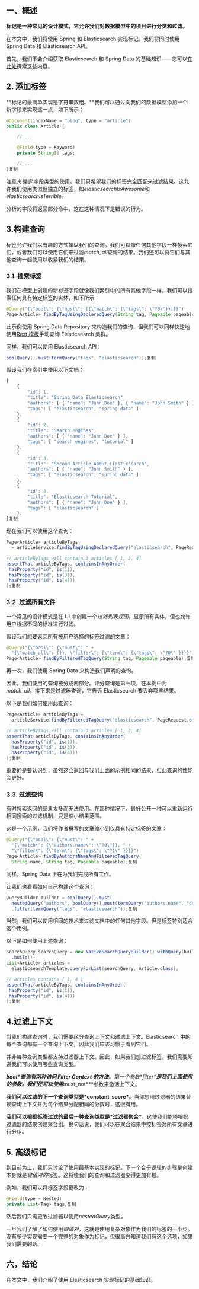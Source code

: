 ## **一、概述**

**标记是一种常见的设计模式，它允许我们对数据模型中的项目进行分类和过滤。**

在本文中，我们将使用 Spring 和 Elasticsearch 实现标记。我们将同时使用 Spring Data 和 Elasticsearch API。

首先，我们不会介绍获取 Elasticsearch 和 Spring Data 的基础知识——您可以[在此处](https://www.baeldung.com/spring-data-elasticsearch-tutorial)探索这些内容。

## **2. 添加标签**

**标记的最简单实现是字符串数组。**我们可以通过向我们的数据模型添加一个新字段来实现这一点，如下所示：

```java
@Document(indexName = "blog", type = "article")
public class Article {

    // ...

    @Field(type = Keyword)
    private String[] tags;

    // ...
}复制
```

注意*关键字* 字段类型的使用。我们只希望我们的标签完全匹配来过滤结果。这允许我们使用类似但独立的标签，如*elasticsearchIsAwesome*和*elasticsearchIsTerrible*。

分析的字段将返回部分命中，这在这种情况下是错误的行为。

## **3.构建查询**

标签允许我们以有趣的方式操纵我们的查询。我们可以像任何其他字段一样搜索它们，或者我们可以使用它们来过滤*match_all*查询的结果。我们还可以将它们与其他查询一起使用以收紧我们的结果。

### **3.1. 搜索标签**

我们在模型上创建的新*标签*字段就像我们索引中的所有其他字段一样。我们可以搜索任何具有特定标签的实体，如下所示：

```java
@Query("{\"bool\": {\"must\": [{\"match\": {\"tags\": \"?0\"}}]}}")
Page<Article> findByTagUsingDeclaredQuery(String tag, Pageable pageable);复制
```

此示例使用 Spring Data Repository 来构造我们的查询，但我们可以同样快速地使用[Rest 模板](https://docs.spring.io/spring/docs/3.0.x/javadoc-api/org/springframework/web/client/RestTemplate.html)手动查询 Elasticsearch 集群。

同样，我们可以使用 Elasticsearch API：

```java
boolQuery().must(termQuery("tags", "elasticsearch"));复制
```

假设我们在索引中使用以下文档：

```javascript
[
    {
        "id": 1,
        "title": "Spring Data Elasticsearch",
        "authors": [ { "name": "John Doe" }, { "name": "John Smith" } ],
        "tags": [ "elasticsearch", "spring data" ]
    },
    {
        "id": 2,
        "title": "Search engines",
        "authors": [ { "name": "John Doe" } ],
        "tags": [ "search engines", "tutorial" ]
    },
    {
        "id": 3,
        "title": "Second Article About Elasticsearch",
        "authors": [ { "name": "John Smith" } ],
        "tags": [ "elasticsearch", "spring data" ]
    },
    {
        "id": 4,
        "title": "Elasticsearch Tutorial",
        "authors": [ { "name": "John Doe" } ],
        "tags": [ "elasticsearch" ]
    },
]复制
```

现在我们可以使用这个查询：

```java
Page<Article> articleByTags 
  = articleService.findByTagUsingDeclaredQuery("elasticsearch", PageRequest.of(0, 10));

// articleByTags will contain 3 articles [ 1, 3, 4]
assertThat(articleByTags, containsInAnyOrder(
 hasProperty("id", is(1)),
 hasProperty("id", is(3)),
 hasProperty("id", is(4)))
);复制
```

### **3.2. 过滤所有文件**

一个常见的设计模式是在 UI 中创建一个*过滤列表视图*，显示所有实体，但也允许用户根据不同的标准进行过滤。

假设我们想要返回所有被用户选择的标签过滤的文章：

```java
@Query("{\"bool\": {\"must\": " +
  "{\"match_all\": {}}, \"filter\": {\"term\": {\"tags\": \"?0\" }}}}")
Page<Article> findByFilteredTagQuery(String tag, Pageable pageable);复制
```

再一次，我们使用 Spring Data 来构造我们声明的查询。

因此，我们使用的查询被分成两部分。评分查询是第一项，在本例中为*match_all*。接下来是过滤器查询，它告诉 Elasticsearch 要丢弃哪些结果。

以下是我们如何使用此查询：

```java
Page<Article> articleByTags =
  articleService.findByFilteredTagQuery("elasticsearch", PageRequest.of(0, 10));

// articleByTags will contain 3 articles [ 1, 3, 4]
assertThat(articleByTags, containsInAnyOrder(
  hasProperty("id", is(1)),
  hasProperty("id", is(3)),
  hasProperty("id", is(4)))
);复制
```

重要的是要认识到，虽然这会返回与我们上面的示例相同的结果，但此查询的性能会更好。

### **3.3. 过滤查询**

有时搜索返回的结果太多而无法使用。在那种情况下，最好公开一种可以重新运行相同搜索的过滤机制，只是缩小结果范围。

这是一个示例，我们将作者撰写的文章缩小到仅具有特定标签的文章：

```java
@Query("{\"bool\": {\"must\": " + 
  "{\"match\": {\"authors.name\": \"?0\"}}, " +
  "\"filter\": {\"term\": {\"tags\": \"?1\" }}}}")
Page<Article> findByAuthorsNameAndFilteredTagQuery(
  String name, String tag, Pageable pageable);复制
```

同样，Spring Data 正在为我们完成所有工作。

让我们也看看如何自己构建这个查询：

```java
QueryBuilder builder = boolQuery().must(
  nestedQuery("authors", boolQuery().must(termQuery("authors.name", "doe")), ScoreMode.None))
  .filter(termQuery("tags", "elasticsearch"));复制
```

当然，我们可以使用相同的技术来过滤文档中的任何其他字段。但是标签特别适合这个用例。

以下是如何使用上述查询：

```java
SearchQuery searchQuery = new NativeSearchQueryBuilder().withQuery(builder)
  .build();
List<Article> articles = 
  elasticsearchTemplate.queryForList(searchQuery, Article.class);

// articles contains [ 1, 4 ]
assertThat(articleByTags, containsInAnyOrder(
 hasProperty("id", is(1)),
 hasProperty("id", is(4)))
);复制
```

## **4.过滤上下文**

当我们构建查询时，我们需要区分查询上下文和过滤上下文。Elasticsearch 中的每个查询都有一个查询上下文，因此我们应该习惯于看到它们。

并非每种查询类型都支持过滤器上下文。因此，如果我们想过滤标签，我们需要知道我们可以使用哪些查询类型。

***bool\*查询有两种访问 Filter Context 的方法**。第一个参数***filter\***是我们上面使用的参数。我们还可以使用***must_not\***参数来激活上下文。

**我们可以过滤的下一个查询类型是\*constant_score\***。当你想用过滤器的结果替换查询上下文并为每个结果分配相同的分数时，这很有用。

**我们可以根据标签过滤的最后一种查询类型是\*过滤器聚合\***。这使我们能够根据过滤器的结果创建聚合组。换句话说，我们可以在聚合结果中按标签对所有文章进行分组。

## **5. 高级标记**

到目前为止，我们只讨论了使用最基本实现的标记。下一个合乎逻辑的步骤是创建本身就是*键值对的*标签。这将使我们的查询和过滤器变得更加有趣。

例如，我们可以将标签字段更改为：

```java
@Field(type = Nested)
private List<Tag> tags;复制
```

然后我们只需更改过滤器以使用*nestedQuery*类型。

一旦我们了解了如何使用*键值对*，这就是使用复杂对象作为我们的标签的一小步。没有多少实现需要一个完整的对象作为标记，但很高兴知道我们有这个选项，如果我们需要的话。

## **六，结论**

在本文中，我们介绍了使用 Elasticsearch 实现标记的基础知识。